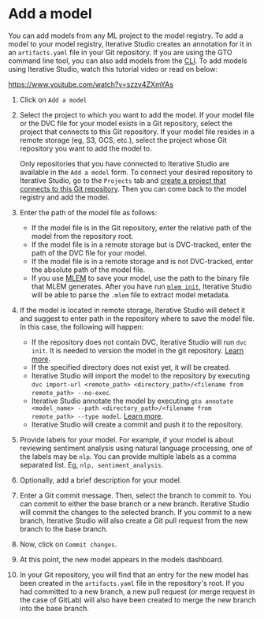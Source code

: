 # Add a model

You can add models from any ML project to the model registry. To add a model to
your model registry, Iterative Studio creates an annotation for it in an
`artifacts.yaml` file in your Git repository. If you are using the GTO command
line tool, you can also add models from the [CLI][gto]. To add models using
Iterative Studio, watch this tutorial video or read on below:

https://www.youtube.com/watch?v=szzv4ZXmYAs

1. Click on `Add a model`
2. Select the project to which you want to add the model. If your model file or
   the DVC file for your model exists in a Git repository, select the project
   that connects to this Git repository. If your model file resides in a remote
   storage (eg, S3, GCS, etc.), select the project whose Git repository you want
   to add the model to.

   <admon>

   Only repositories that you have connected to Iterative Studio are available
   in the `Add a model` form. To connect your desired repository to Iterative
   Studio, go to the `Projects` tab and
   [create a project that connects to this Git repository](/doc/studio/user-guide/projects-and-experiments/create-a-project).
   Then you can come back to the model registry and add the model.

   </admon>

3. Enter the path of the model file as follows:

   - If the model file is in the Git repository, enter the relative path of the
     model from the repository root.
   - If the model file is in a remote storage but is DVC-tracked, enter the path
     of the DVC file for your model.
   - If the model file is in a remote storage and is not DVC-tracked, enter the
     absolute path of the model file.
   - If you use [MLEM] to save your model, use the path to the binary file that
     MLEM generates. After you have run
     [`mlem init`](https://mlem.ai/doc/command-reference/init), Iterative Studio
     will be able to parse the `.mlem` file to extract model metadata.

4. If the model is located in remote storage, Iterative Studio will detect
   it and suggest to enter path in the repository where to save the model file.
   In this case, the following will happen:

   - If the repository does not contain DVC, Iterative Studio will run
     `dvc init`. It is needed to version the model in the git repository.
     [Learn more](/doc/command-reference/init).
   - If the specified directory does not exist yet, it will be created.
   - Iterative Studio will import the model to the repository by executing
     `dvc import-url <remote_path> <directory_path>/<filename from remote_path> --no-exec`.
   - Iterative Studio annotate the model by executing
     `gto annotate <model_name> --path <directory_path>/<filename from remote_path> --type model`.
     [Learn more](https://github.com/iterative/gto#annotating).
   - Iterative Studio will create a commit and push it to the repository.

5. Provide labels for your model. For example, if your model is about reviewing
   sentiment analysis using natural language processing, one of the labels may
   be `nlp`. You can provide multiple labels as a comma separated list. Eg,
   `nlp, sentiment_analysis`.
6. Optionally, add a brief description for your model.
7. Enter a Git commit message. Then, select the branch to commit to. You can
   commit to either the base branch or a new branch. Iterative Studio will
   commit the changes to the selected branch. If you commit to a new branch,
   Iterative Studio will also create a Git pull request from the new branch to
   the base branch.
8. Now, click on `Commit changes`.
9. At this point, the new model appears in the models dashboard.
10. In your Git repository, you will find that an entry for the new model has
    been created in the `artifacts.yaml` file in the repository's root. If you
    had committed to a new branch, a new pull request (or merge request in the
    case of GitLab) will also have been created to merge the new branch into the
    base branch.

[gto]: https://github.com/iterative/gto
[mlem]: https://mlem.ai/
